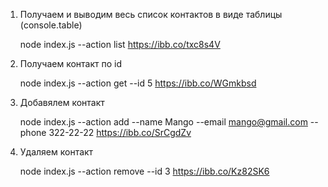 1. Получаем и выводим весь список контактов в виде таблицы (console.table)

   node index.js --action list
   https://ibb.co/txc8s4V

2. Получаем контакт по id

   node index.js --action get --id 5
   https://ibb.co/WGmkbsd

3. Добавялем контакт

   node index.js --action add --name Mango --email mango@gmail.com --phone 322-22-22
   https://ibb.co/SrCgdZv

4. Удаляем контакт

   node index.js --action remove --id 3
   https://ibb.co/Kz82SK6

